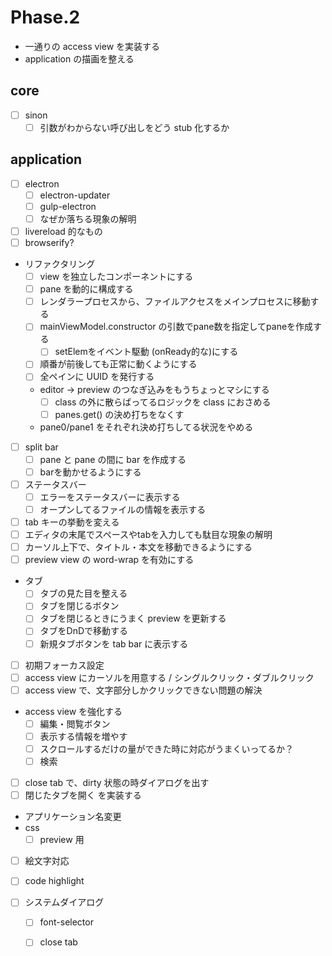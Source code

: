 Phase.2
=======

* 一通りの access view を実装する
* application の描画を整える




core
----

* [ ] sinon
	* [ ] 引数がわからない呼び出しをどう stub 化するか

application
-----------

* [ ] electron
	* [ ] electron-updater
	* [ ] gulp-electron
	* [ ] なぜか落ちる現象の解明
* [ ] livereload 的なもの
* [ ] browserify?

* リファクタリング
	- [ ] view を独立したコンポーネントにする
    - [ ] pane を動的に構成する
	- [ ] レンダラープロセスから、ファイルアクセスをメインプロセスに移動する
	- [ ] mainViewModel.constructor の引数でpane数を指定してpaneを作成する
		* [ ] setElemをイベント駆動 (onReady的な)にする
	- [ ] 順番が前後しても正常に動くようにする
	- [ ] 全ペインに UUID を発行する
	- editor -> preview のつなぎ込みをもうちょっとマシにする
		* [ ] class の外に散らばってるロジックを class におさめる
		* [ ] panes.get() の決め打ちをなくす
	- pane0/pane1 をそれぞれ決め打ちしてる状況をやめる

* [ ] split bar
    - [ ] pane と pane の間に bar を作成する
    - [ ] barを動かせるようにする
* [ ] ステータスバー
	* [ ] エラーをステータスバーに表示する
	* [ ] オープンしてるファイルの情報を表示する
* [ ] tab キーの挙動を変える
* [ ] エディタの末尾でスペースやtabを入力しても駄目な現象の解明
* [ ] カーソル上下で、タイトル・本文を移動できるようにする
* [ ] preview view の word-wrap を有効にする
* タブ
	- [ ] タブの見た目を整える
	- [ ] タブを閉じるボタン
	- [ ] タブを閉じるときにうまく preview を更新する
	- [ ] タブをDnDで移動する
	- [ ] 新規タブボタンを tab bar に表示する
* [ ] 初期フォーカス設定
* [ ] access view にカーソルを用意する / シングルクリック・ダブルクリック
* [ ] access view で、文字部分しかクリックできない問題の解決
* access view を強化する
	- [ ] 編集・閲覧ボタン
	- [ ] 表示する情報を増やす
	- [ ] スクロールするだけの量ができた時に対応がうまくいってるか？
	- [ ] 検索
* [ ] close tab で、dirty 状態の時ダイアログを出す
* [ ] 閉じたタブを開く を実装する

* アプリケーション名変更
* css
	- [ ] preview 用
* [ ] 絵文字対応
* [ ] code highlight

* [ ] システムダイアログ
	- [ ] font-selector
	- [ ] close tab

